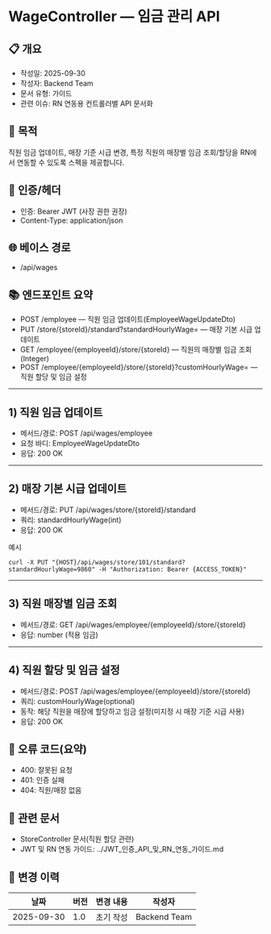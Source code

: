 # WageController — 임금 관리 API

## 📋 개요

- 작성일: 2025-09-30
- 작성자: Backend Team
- 문서 유형: 가이드
- 관련 이슈: RN 연동용 컨트롤러별 API 문서화

## 🎯 목적

직원 임금 업데이트, 매장 기준 시급 변경, 특정 직원의 매장별 임금 조회/할당을 RN에서 연동할 수 있도록 스펙을 제공합니다.

## 🔐 인증/헤더

- 인증: Bearer JWT (사장 권한 권장)
- Content-Type: application/json

## 🌐 베이스 경로

- /api/wages

## 📚 엔드포인트 요약

- POST /employee — 직원 임금 업데이트(EmployeeWageUpdateDto)
- PUT /store/{storeId}/standard?standardHourlyWage= — 매장 기본 시급 업데이트
- GET /employee/{employeeId}/store/{storeId} — 직원의 매장별 임금 조회(Integer)
- POST /employee/{employeeId}/store/{storeId}?customHourlyWage= — 직원 할당 및 임금 설정

---

## 1) 직원 임금 업데이트

- 메서드/경로: POST /api/wages/employee
- 요청 바디: EmployeeWageUpdateDto
- 응답: 200 OK

---

## 2) 매장 기본 시급 업데이트

- 메서드/경로: PUT /api/wages/store/{storeId}/standard
- 쿼리: standardHourlyWage(int)
- 응답: 200 OK

예시

```
curl -X PUT "{HOST}/api/wages/store/101/standard?standardHourlyWage=9860" -H "Authorization: Bearer {ACCESS_TOKEN}"
```

---

## 3) 직원 매장별 임금 조회

- 메서드/경로: GET /api/wages/employee/{employeeId}/store/{storeId}
- 응답: number (적용 임금)

---

## 4) 직원 할당 및 임금 설정

- 메서드/경로: POST /api/wages/employee/{employeeId}/store/{storeId}
- 쿼리: customHourlyWage(optional)
- 동작: 해당 직원을 매장에 할당하고 임금 설정(미지정 시 매장 기준 시급 사용)
- 응답: 200 OK

## 🚨 오류 코드(요약)

- 400: 잘못된 요청
- 401: 인증 실패
- 404: 직원/매장 없음

## 🔗 관련 문서

- StoreController 문서(직원 할당 관련)
- JWT 및 RN 연동 가이드: ../JWT_인증_API_및_RN_연동_가이드.md

## 📅 변경 이력

 날짜         | 버전  | 변경 내용 | 작성자          
------------|-----|-------|--------------
 2025-09-30 | 1.0 | 초기 작성 | Backend Team 
